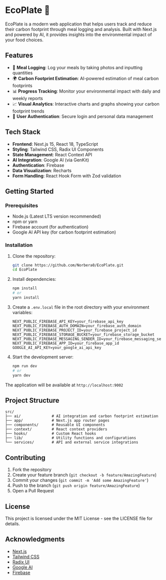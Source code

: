 # EcoPlate 🌱

EcoPlate is a modern web application that helps users track and reduce their carbon footprint through meal logging and analysis. Built with Next.js and powered by AI, it provides insights into the environmental impact of your food choices.

## Features

- 📸 **Meal Logging**: Log your meals by taking photos and inputting quantities
- 🌍 **Carbon Footprint Estimation**: AI-powered estimation of meal carbon footprints
- 📊 **Progress Tracking**: Monitor your environmental impact with daily and weekly reports
- 📈 **Visual Analytics**: Interactive charts and graphs showing your carbon footprint trends
- 🔐 **User Authentication**: Secure login and personal data management

## Tech Stack

- **Frontend**: Next.js 15, React 18, TypeScript
- **Styling**: Tailwind CSS, Radix UI Components
- **State Management**: React Context API
- **AI Integration**: Google AI (via GenKit)
- **Authentication**: Firebase
- **Data Visualization**: Recharts
- **Form Handling**: React Hook Form with Zod validation

## Getting Started

### Prerequisites

- Node.js (Latest LTS version recommended)
- npm or yarn
- Firebase account (for authentication)
- Google AI API key (for carbon footprint estimation)

### Installation

1. Clone the repository:
   ```bash
   git clone https://github.com/Norbera0/EcoPlate.git
   cd EcoPlate
   ```

2. Install dependencies:
   ```bash
   npm install
   # or
   yarn install
   ```

3. Create a `.env.local` file in the root directory with your environment variables:
   ```
   NEXT_PUBLIC_FIREBASE_API_KEY=your_firebase_api_key
   NEXT_PUBLIC_FIREBASE_AUTH_DOMAIN=your_firebase_auth_domain
   NEXT_PUBLIC_FIREBASE_PROJECT_ID=your_firebase_project_id
   NEXT_PUBLIC_FIREBASE_STORAGE_BUCKET=your_firebase_storage_bucket
   NEXT_PUBLIC_FIREBASE_MESSAGING_SENDER_ID=your_firebase_messaging_sender_id
   NEXT_PUBLIC_FIREBASE_APP_ID=your_firebase_app_id
   GOOGLE_AI_API_KEY=your_google_ai_api_key
   ```

4. Start the development server:
   ```bash
   npm run dev
   # or
   yarn dev
   ```

The application will be available at `http://localhost:9002`

## Project Structure

```
src/
├── ai/              # AI integration and carbon footprint estimation
├── app/             # Next.js app router pages
├── components/      # Reusable UI components
├── context/         # React context providers
├── hooks/           # Custom React hooks
├── lib/             # Utility functions and configurations
└── services/        # API and external service integrations
```

## Contributing

1. Fork the repository
2. Create your feature branch (`git checkout -b feature/AmazingFeature`)
3. Commit your changes (`git commit -m 'Add some AmazingFeature'`)
4. Push to the branch (`git push origin feature/AmazingFeature`)
5. Open a Pull Request

## License

This project is licensed under the MIT License - see the LICENSE file for details.

## Acknowledgments

- [Next.js](https://nextjs.org/)
- [Tailwind CSS](https://tailwindcss.com/)
- [Radix UI](https://www.radix-ui.com/)
- [Google AI](https://ai.google.dev/)
- [Firebase](https://firebase.google.com/)
